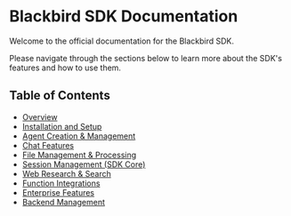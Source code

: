 # Blackbird SDK Documentation

Welcome to the official documentation for the Blackbird SDK.

Please navigate through the sections below to learn more about the SDK's features and how to use them.

## Table of Contents

*   [Overview](./overview.md)
*   [Installation and Setup](./installation.md)
*   [Agent Creation & Management](./agent_creation.md)
*   [Chat Features](./chat_features.md)
*   [File Management & Processing](./file_processing.md)
*   [Session Management (SDK Core)](./session_management_sdk.md)
*   [Web Research & Search](./web_research.md)
*   [Function Integrations](./function_integrations.md)
*   [Enterprise Features](./enterprise_features.md)
*   [Backend Management](./backend_management.md)
